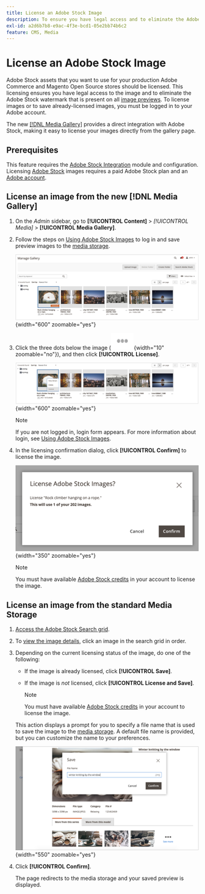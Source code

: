 ```yaml
---
title: License an Adobe Stock Image
description: To ensure you have legal access and to eliminate the Adobe Stock watermark, license your Adobe Stock images.
exl-id: a2d6b7b8-e9ac-4f3e-bcd1-05e2bb74b6c2
feature: CMS, Media
---
```

# License an Adobe Stock Image

Adobe Stock assets that you want to use for your production Adobe Commerce and Magento Open Source stores should be licensed. This licensing ensures you have legal access to the image and to eliminate the Adobe Stock watermark that is present on all [image previews][save-preview]. To license images or to save already-licensed images, you must be logged in to your Adobe account.

The new [[!DNL Media Gallery]](media-gallery.md) provides a direct integration with Adobe Stock, making it easy to license your images directly from the gallery page.

## Prerequisites

This feature requires the [Adobe Stock Integration][adobe-stock-integration] module and configuration. Licensing [Adobe Stock][adobe-stock] images requires a paid Adobe Stock plan and an [Adobe account][adobe-signin].

## License an image from the new [!DNL Media Gallery]

1. On the _Admin_ sidebar, go to **[!UICONTROL Content]** > _[!UICONTROL Media]_ > **[!UICONTROL Media Gallery]**.

1. Follow the steps on [Using Adobe Stock Images][using-adobe-stock] to log in and save preview images to the [media storage][media-storage].

    ![Saved preview image](./assets/adobe-stock-gallery-unlicensed.png){width="600" zoomable="yes"}

1. Click the three dots below the image (![Asset menu icon](./assets/media-gallery-asset-menu-icon.png){width="10" zoomable="no"}), and then click **[!UICONTROL License]**.

    ![Adobe Stock image actions](./assets/adobe-stock-gallery-image-actions.png){width="600" zoomable="yes"}

   >[!NOTE]
   >
   >If you are not logged in, login form appears. For more information about login, see [Using Adobe Stock Images][using-adobe-stock].

1. In the licensing confirmation dialog, click **[!UICONTROL Confirm]** to license the image.

    ![License Confirmation](./assets/adobe-stock-gallery-license-confirm.png){width="350" zoomable="yes"}

   >[!NOTE]
   >
   >You must have available [Adobe Stock credits][stock-credits] in your account to license the image.

## License an image from the standard Media Storage

1. [Access the Adobe Stock Search grid][access-search].

1. To [view the image details][view-details], click an image in the search grid in order.

1. Depending on the current licensing status of the image, do one of the following:

   - If the image is already licensed, click **[!UICONTROL Save]**.

   - If the image is _not_ licensed, click **[!UICONTROL License and Save]**.

      >[!NOTE]
      >
      >You must have available [Adobe Stock credits][stock-credits] in your account to license the image.

    This action displays a prompt for you to specify a file name that is used to save the image to the [media storage][media-storage]. A default file name is provided, but you can customize the name to your preferences.

    ![Save Adobe Stock licensed image](./assets/adobe-stock-save-licensed.png){width="550" zoomable="yes"}

1. Click **[!UICONTROL Confirm]**.

    The page redirects to the media storage and your saved preview is displayed.

[adobe-stock-integration]: adobe-stock.md
[media-storage]: media-storage.md
[using-adobe-stock]: adobe-stock-manage.md
[save-preview]: adobe-stock-save-preview.md
[access-search]: adobe-stock-manage.md#access-the-adobe-stock-search-grid
[view-details]: adobe-stock-manage.md#view-image-details
[stock-credits]: https://helpx.adobe.com/stock/help/credit-packs.html
[adobe-stock]: https://stock.adobe.com
[adobe-signin]: https://helpx.adobe.com/manage-account/using/access-adobe-id-account.html
